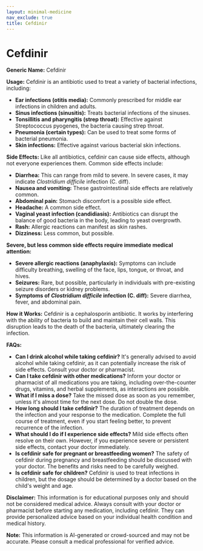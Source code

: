 ```yaml
---
layout: minimal-medicine
nav_exclude: true
title: Cefdinir
---
```


# Cefdinir

**Generic Name:** Cefdinir

**Usage:** Cefdinir is an antibiotic used to treat a variety of bacterial infections, including:

* **Ear infections (otitis media):**  Commonly prescribed for middle ear infections in children and adults.
* **Sinus infections (sinusitis):** Treats bacterial infections of the sinuses.
* **Tonsillitis and pharyngitis (strep throat):** Effective against Streptococcus pyogenes, the bacteria causing strep throat.
* **Pneumonia (certain types):**  Can be used to treat some forms of bacterial pneumonia.
* **Skin infections:** Effective against various bacterial skin infections.


**Side Effects:** Like all antibiotics, cefdinir can cause side effects, although not everyone experiences them.  Common side effects include:

* **Diarrhea:** This can range from mild to severe.  In severe cases, it may indicate *Clostridium difficile* infection (C. diff).
* **Nausea and vomiting:** These gastrointestinal side effects are relatively common.
* **Abdominal pain:**  Stomach discomfort is a possible side effect.
* **Headache:**  A common side effect.
* **Vaginal yeast infection (candidiasis):** Antibiotics can disrupt the balance of good bacteria in the body, leading to yeast overgrowth.
* **Rash:**  Allergic reactions can manifest as skin rashes.
* **Dizziness:** Less common, but possible.

**Severe, but less common side effects require immediate medical attention:**

* **Severe allergic reactions (anaphylaxis):** Symptoms can include difficulty breathing, swelling of the face, lips, tongue, or throat, and hives.
* **Seizures:**  Rare, but possible, particularly in individuals with pre-existing seizure disorders or kidney problems.
* **Symptoms of *Clostridium difficile* infection (C. diff):** Severe diarrhea, fever, and abdominal pain.


**How it Works:** Cefdinir is a cephalosporin antibiotic.  It works by interfering with the ability of bacteria to build and maintain their cell walls. This disruption leads to the death of the bacteria, ultimately clearing the infection.


**FAQs:**

* **Can I drink alcohol while taking cefdinir?**  It's generally advised to avoid alcohol while taking cefdinir, as it can potentially increase the risk of side effects.  Consult your doctor or pharmacist.
* **Can I take cefdinir with other medications?**  Inform your doctor or pharmacist of all medications you are taking, including over-the-counter drugs, vitamins, and herbal supplements, as interactions are possible.
* **What if I miss a dose?** Take the missed dose as soon as you remember, unless it's almost time for the next dose. Do not double the dose.
* **How long should I take cefdinir?**  The duration of treatment depends on the infection and your response to the medication.  Complete the full course of treatment, even if you start feeling better, to prevent recurrence of the infection.
* **What should I do if I experience side effects?**  Mild side effects often resolve on their own.  However, if you experience severe or persistent side effects, contact your doctor immediately.
* **Is cefdinir safe for pregnant or breastfeeding women?**  The safety of cefdinir during pregnancy and breastfeeding should be discussed with your doctor.  The benefits and risks need to be carefully weighed.
* **Is cefdinir safe for children?** Cefdinir is used to treat infections in children, but the dosage should be determined by a doctor based on the child's weight and age.


**Disclaimer:** This information is for educational purposes only and should not be considered medical advice. Always consult with your doctor or pharmacist before starting any medication, including cefdinir. They can provide personalized advice based on your individual health condition and medical history.


**Note:** This information is AI-generated or crowd-sourced and may not be accurate. Please consult a medical professional for verified advice.